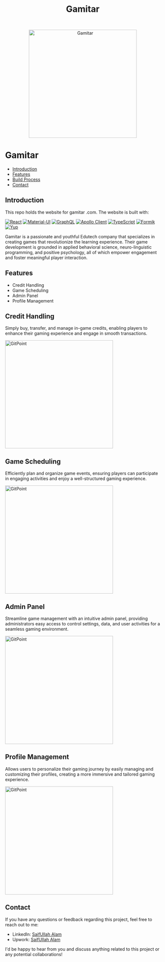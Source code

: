 <h1 align="center"> Gamitar </h1> <br>
<p align="center">
  <a href="https://gitpoint.co/">
   <img alt="Gamitar" title="Gamitar" src="https://www.datocms-assets.com/94322/1690354224-group-1000002862.png" width="350px" >
  </a>
</p>



# Gamitar



- [Introduction](#introduction)
- [Features](#features)
- [Build Process](#build-process)
- [Contact](#contact)








## Introduction

This repo holds the website for gamitar .com. The website is built with:

[![React](https://img.shields.io/badge/React-17.x-blue)](https://reactjs.org/)
[![Material-UI](https://img.shields.io/badge/Material--UI-4.12.3-blueviolet)](https://material-ui.com/)
[![GraphQL](https://img.shields.io/badge/GraphQL-latest-important)](https://graphql.org/)
[![Apollo Client](https://img.shields.io/badge/Apollo%20Client-latest-important)](https://www.apollographql.com/docs/react/)
[![TypeScript](https://img.shields.io/badge/TypeScript-latest-blue)](https://www.typescriptlang.org/)
[![Formik](https://img.shields.io/badge/Formik-3.2.9-yellowgreen)](https://formik.org/)
[![Yup](https://img.shields.io/badge/Yup-0.32.9-yellowgreen)](https://github.com/jquense/yup)







Gamitar is a passionate and youthful Edutech company that specializes in creating games that revolutionize the learning experience. Their game development is grounded in applied behavioral science, neuro-linguistic programming, and positive psychology, all of which empower engagement and foster meaningful player interaction.

## Features

- Credit Handling
- Game Scheduling
- Admin Panel
- Profile Management


## Credit Handling

Simply buy, transfer, and manage in-game credits, enabling players to enhance their gaming experience and engage in smooth transactions.

 <img alt="GitPoint" title="GitPoint" src="https://www.datocms-assets.com/94322/1690446155-credit-handling.png" width="350px" >



## Game Scheduling

Efficiently plan and organize game events, ensuring players can participate in engaging activities and enjoy a well-structured gaming experience.

 <img alt="GitPoint" title="GitPoint" src="https://www.datocms-assets.com/94322/1690446160-game-scheduling.png" width="350px" >


## Admin Panel

Streamline game management with an intuitive admin panel, providing administrators easy access to control settings, data, and user activities for a seamless gaming environment.

 <img alt="GitPoint" title="GitPoint" src="https://www.datocms-assets.com/94322/1690446148-admin-panel.png" width="350px" >


## Profile Management

Allows users to personalize their gaming journey by easily managing and customizing their profiles, creating a more immersive and tailored gaming experience.

 <img alt="GitPoint" title="GitPoint" src="https://www.datocms-assets.com/94322/1690446164-profile-management.png" width="350px" >




## Contact

If you have any questions or feedback regarding this project, feel free to reach out to me:

- LinkedIn: [SaifUllah Alam](https://www.linkedin.com/in/schwert-gottes/)
- Upwork: [SaifUllah Alam](https://www.upwork.com/freelancers/saifullahalam2)


I'd be happy to hear from you and discuss anything related to this project or any potential collaborations!



